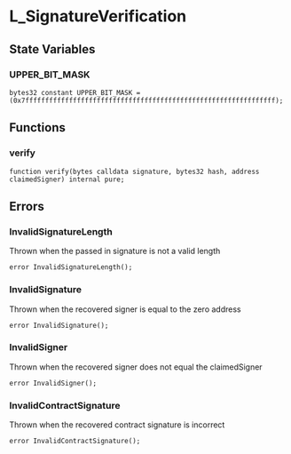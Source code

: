 # L_SignatureVerification

## State Variables
### UPPER_BIT_MASK

```solidity
bytes32 constant UPPER_BIT_MASK = (0x7fffffffffffffffffffffffffffffffffffffffffffffffffffffffffffffff);
```


## Functions
### verify


```solidity
function verify(bytes calldata signature, bytes32 hash, address claimedSigner) internal pure;
```

## Errors
### InvalidSignatureLength
Thrown when the passed in signature is not a valid length


```solidity
error InvalidSignatureLength();
```

### InvalidSignature
Thrown when the recovered signer is equal to the zero address


```solidity
error InvalidSignature();
```

### InvalidSigner
Thrown when the recovered signer does not equal the claimedSigner


```solidity
error InvalidSigner();
```

### InvalidContractSignature
Thrown when the recovered contract signature is incorrect


```solidity
error InvalidContractSignature();
```

